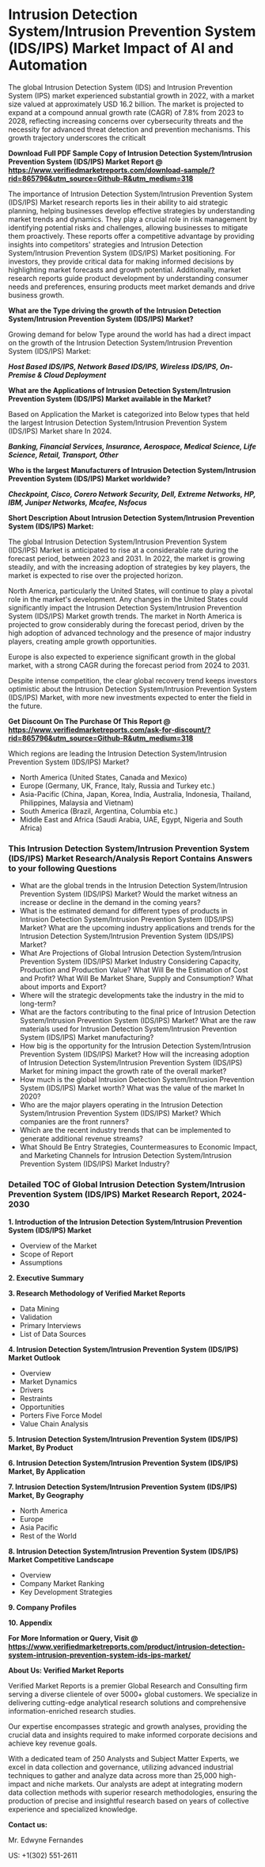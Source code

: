 <meta name="title" content="Global Intrusion Detection System/Intrusion Prevention System (IDS/IPS) Market Impact of AI and Automation"><meta name="description" content="The global Intrusion Detection System (IDS) and Intrusion Prevention System (IPS) market experienced substantial growth in 2022, with a market size valued at approxima"><meta name="title" content="Intrusion Detection System/Intrusion Prevention System (IDS/IPS) Market Size, Share, Scope, Trends, Growth, Opportunities, Analysis, Forecast"><h1>Intrusion Detection System/Intrusion Prevention System (IDS/IPS) Market Impact of AI and Automation</h1><p>The global Intrusion Detection System (IDS) and Intrusion Prevention System (IPS) market experienced substantial growth in 2022, with a market size valued at approximately USD 16.2 billion. The market is projected to expand at a compound annual growth rate (CAGR) of 7.8% from 2023 to 2028, reflecting increasing concerns over cybersecurity threats and the necessity for advanced threat detection and prevention mechanisms. This growth trajectory underscores the criticalt</p><p id="" class=""><strong>Download Full PDF Sample Copy of Intrusion Detection System/Intrusion Prevention System (IDS/IPS) Market Report @ <a href="https://www.verifiedmarketreports.com/download-sample/?rid=865796&utm_source=Github-R&utm_medium=318" target="_blank">https://www.verifiedmarketreports.com/download-sample/?rid=865796&utm_source=Github-R&utm_medium=318</a></strong></p><p>The importance of&nbsp;Intrusion Detection System/Intrusion Prevention System (IDS/IPS) Market research reports lies in their ability to aid strategic planning, helping businesses develop effective strategies by understanding market trends and dynamics. They play a crucial role in risk management by identifying potential risks and challenges, allowing businesses to mitigate them proactively. These reports offer a competitive advantage by providing insights into competitors' strategies and Intrusion Detection System/Intrusion Prevention System (IDS/IPS) Market positioning. For investors, they provide critical data for making informed decisions by highlighting market forecasts and growth potential. Additionally, market research reports guide product development by understanding consumer needs and preferences, ensuring products meet market demands and drive business growth.</p><p><strong>What are the&nbsp;Type driving the growth of the Intrusion Detection System/Intrusion Prevention System (IDS/IPS) Market?</strong></p><p id="" class="">Growing demand for below Type around the world has had a direct impact on the growth of the Intrusion Detection System/Intrusion Prevention System (IDS/IPS) Market:</p><em><strong>Host Based IDS/IPS, Network Based IDS/IPS, Wireless IDS/IPS, On-Premise & Cloud Deployment</strong></em></p><strong>What are the&nbsp;Applications&nbsp;of Intrusion Detection System/Intrusion Prevention System (IDS/IPS) Market available in the Market?</strong></p><p id="" class="">Based on Application the Market is categorized into Below types that held the largest Intrusion Detection System/Intrusion Prevention System (IDS/IPS) Market share In 2024.</p><em><strong>Banking, Financial Services, Insurance, Aerospace, Medical Science, Life Science, Retail, Transport, Other</strong></em></p><strong>Who is the largest Manufacturers of Intrusion Detection System/Intrusion Prevention System (IDS/IPS) Market worldwide?</strong></p><p><em><strong>Checkpoint, Cisco, Corero Network Security, Dell, Extreme Networks, HP, IBM, Juniper Networks, Mcafee, Nsfocus</strong></em></p><p id="" class=""><strong>Short Description About Intrusion Detection System/Intrusion Prevention System (IDS/IPS) Market:</strong></p><p>The global Intrusion Detection System/Intrusion Prevention System (IDS/IPS) Market is anticipated to rise at a considerable rate during the forecast period, between 2023 and 2031. In 2022, the market is growing steadily, and with the increasing adoption of strategies by key players, the market is expected to rise over the projected horizon.</p><p>North America, particularly the United States, will continue to play a pivotal role in the market's development. Any changes in the United States could significantly impact the Intrusion Detection System/Intrusion Prevention System (IDS/IPS) Market growth trends. The market in North America is projected to grow considerably during the forecast period, driven by the high adoption of advanced technology and the presence of major industry players, creating ample growth opportunities.</p><p>Europe is also expected to experience significant growth in the global market, with a strong CAGR during the forecast period from 2024 to 2031.</p><p>Despite intense competition, the clear global recovery trend keeps investors optimistic about the Intrusion Detection System/Intrusion Prevention System (IDS/IPS) Market, with more new investments expected to enter the field in the future.</p><p id="" class=""><strong>Get Discount On The Purchase Of This Report @ <a href="https://www.verifiedmarketreports.com/ask-for-discount/?rid=865796&utm_source=Github-R&utm_medium=318" target="_blank">https://www.verifiedmarketreports.com/ask-for-discount/?rid=865796&utm_source=Github-R&utm_medium=318</a></strong></p>Which regions are leading the Intrusion Detection System/Intrusion Prevention System (IDS/IPS) Market?</p><ul><li>North America (United States, Canada and Mexico)</li><li>Europe (Germany, UK, France, Italy, Russia and Turkey etc.)</li><li>Asia-Pacific (China, Japan, Korea, India, Australia, Indonesia, Thailand, Philippines, Malaysia and Vietnam)</li><li>South America (Brazil, Argentina, Columbia etc.)</li><li>Middle East and Africa (Saudi Arabia, UAE, Egypt, Nigeria and South Africa)</li></ul><h3 id="" class="">This Intrusion Detection System/Intrusion Prevention System (IDS/IPS) Market Research/Analysis Report Contains Answers to your following Questions</h3><ul><li>What are the global trends in the Intrusion Detection System/Intrusion Prevention System (IDS/IPS) Market? Would the market witness an increase or decline in the demand in the coming years?</li><li>What is the estimated demand for different types of products in Intrusion Detection System/Intrusion Prevention System (IDS/IPS) Market? What are the upcoming industry applications and trends for the Intrusion Detection System/Intrusion Prevention System (IDS/IPS) Market?</li><li>What Are Projections of Global Intrusion Detection System/Intrusion Prevention System (IDS/IPS) Market Industry Considering Capacity, Production and Production Value? What Will Be the Estimation of Cost and Profit? What Will Be Market Share, Supply and Consumption? What about imports and Export?</li><li>Where will the strategic developments take the industry in the mid to long-term?</li><li>What are the factors contributing to the final price of Intrusion Detection System/Intrusion Prevention System (IDS/IPS) Market? What are the raw materials used for Intrusion Detection System/Intrusion Prevention System (IDS/IPS) Market manufacturing?</li><li>How big is the opportunity for the Intrusion Detection System/Intrusion Prevention System (IDS/IPS) Market? How will the increasing adoption of Intrusion Detection System/Intrusion Prevention System (IDS/IPS) Market for mining impact the growth rate of the overall market?</li><li>How much is the global Intrusion Detection System/Intrusion Prevention System (IDS/IPS) Market worth? What was the value of the market In 2020?</li><li>Who are the major players operating in the Intrusion Detection System/Intrusion Prevention System (IDS/IPS) Market? Which companies are the front runners?</li><li>Which are the recent industry trends that can be implemented to generate additional revenue streams?</li><li>What Should Be Entry Strategies, Countermeasures to Economic Impact, and Marketing Channels for Intrusion Detection System/Intrusion Prevention System (IDS/IPS) Market Industry?</li></ul><h3 id="" class="">Detailed TOC of Global Intrusion Detection System/Intrusion Prevention System (IDS/IPS) Market Research Report, 2024-2030</h3><p id="" class=""><strong>1. Introduction of the Intrusion Detection System/Intrusion Prevention System (IDS/IPS) Market</strong></p><ul><li>Overview of the Market</li><li>Scope of Report</li><li>Assumptions</li></ul><p id="" class=""><strong>2. Executive Summary</strong></p><p id="" class=""><strong>3. Research Methodology of Verified Market Reports</strong></p><ul><li>Data Mining</li><li>Validation</li><li>Primary Interviews</li><li>List of Data Sources</li></ul><p id="" class=""><strong>4. Intrusion Detection System/Intrusion Prevention System (IDS/IPS) Market Outlook</strong></p><ul><li>Overview</li><li>Market Dynamics</li><li>Drivers</li><li>Restraints</li><li>Opportunities</li><li>Porters Five Force Model</li><li>Value Chain Analysis</li></ul><p id="" class=""><strong>5. Intrusion Detection System/Intrusion Prevention System (IDS/IPS) Market, By Product</strong></p><p id="" class=""><strong>6. Intrusion Detection System/Intrusion Prevention System (IDS/IPS) Market, By Application</strong></p><p id="" class=""><strong>7. Intrusion Detection System/Intrusion Prevention System (IDS/IPS) Market, By Geography</strong></p><ul><li>North America</li><li>Europe</li><li>Asia Pacific</li><li>Rest of the World</li></ul><p id="" class=""><strong>8. Intrusion Detection System/Intrusion Prevention System (IDS/IPS) Market Competitive Landscape</strong></p><ul><li>Overview</li><li>Company Market Ranking</li><li>Key Development Strategies</li></ul><p id="" class=""><strong>9. Company Profiles</strong></p><p id="" class=""><strong>10. Appendix</strong></p><p id="" class=""><strong>For More Information or Query, Visit @ <a href="https://www.verifiedmarketreports.com/product/intrusion-detection-system-intrusion-prevention-system-ids-ips-market/" target="_blank">https://www.verifiedmarketreports.com/product/intrusion-detection-system-intrusion-prevention-system-ids-ips-market/</a></strong></p><p id="" class=""><strong>About Us: Verified Market Reports</strong></p><p id="" class="">Verified Market Reports is a premier Global Research and Consulting firm serving a diverse clientele of over 5000+ global customers. We specialize in delivering cutting-edge analytical research solutions and comprehensive information-enriched research studies.</p><p id="" class="">Our expertise encompasses strategic and growth analyses, providing the crucial data and insights required to make informed corporate decisions and achieve key revenue goals.</p><p id="" class="">With a dedicated team of 250 Analysts and Subject Matter Experts, we excel in data collection and governance, utilizing advanced industrial techniques to gather and analyze data across more than 25,000 high-impact and niche markets. Our analysts are adept at integrating modern data collection methods with superior research methodologies, ensuring the production of precise and insightful research based on years of collective experience and specialized knowledge.</p><p id="" class=""><strong>Contact us:</strong></p><p id="" class="">Mr. Edwyne Fernandes</p><p id="" class="">US: +1(302) 551-2611</p>
